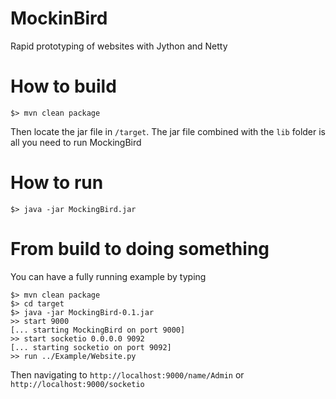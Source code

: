 # MockinBird
Rapid prototyping of websites with Jython and Netty

# How to build
```
$> mvn clean package
```
Then locate the jar file in `/target`. The jar file combined with the `lib` folder is all you need to run MockingBird

# How to run
```
$> java -jar MockingBird.jar
```

# From build to doing something
You can have a fully running example by typing
```
$> mvn clean package
$> cd target
$> java -jar MockingBird-0.1.jar
>> start 9000
[... starting MockingBird on port 9000]
>> start socketio 0.0.0.0 9092
[... starting socketio on port 9092]
>> run ../Example/Website.py
```
Then navigating to `http://localhost:9000/name/Admin` or `http://localhost:9000/socketio`
